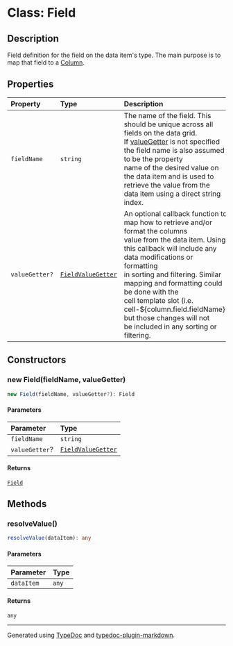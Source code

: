 # Class: Field

## Description

Field definition for the field on the data item's type. The main purpose is to map
that field to a [Column](../interfaces/Column.md).

## Properties

| Property | Type | Description |
| :------ | :------ | :------ |
| `fieldName` | `string` | The name of the field. This should be unique across all fields on the data grid.<br />If [valueGetter](Field.md) is not specified the field name is also assumed to be the property<br />name of the desired value on the data item and is used to retrieve the value from the<br />data item using a direct string index. |
| `valueGetter?` | [`FieldValueGetter`](../type-aliases/FieldValueGetter.md) | An optional callback function to map how to retrieve and/or format the columns<br />value from the data item. Using this callback will include any data modifications or formatting<br />in sorting and filtering. Similar mapping and formatting could be done with the<br />cell template slot (i.e. cell-${column.field.fieldName}) but those changes will not<br />be included in any sorting or filtering. |

## Constructors

### new Field(fieldName, valueGetter)

```ts
new Field(fieldName, valueGetter?): Field
```

#### Parameters

| Parameter | Type |
| :------ | :------ |
| `fieldName` | `string` |
| `valueGetter`? | [`FieldValueGetter`](../type-aliases/FieldValueGetter.md) |

#### Returns

[`Field`](Field.md)

## Methods

### resolveValue()

```ts
resolveValue(dataItem): any
```

#### Parameters

| Parameter | Type |
| :------ | :------ |
| `dataItem` | `any` |

#### Returns

`any`

***

Generated using [TypeDoc](https://typedoc.org) and [typedoc-plugin-markdown](https://typedoc-plugin-markdown.org).
